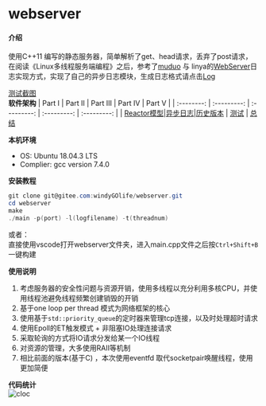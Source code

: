 <!--
 * @Autor: taobo
 * @Date: 2020-06-01 23:18:18
 * @LastEditTime: 2020-06-02 14:42:16
 * @Description: file content
--> 
# webserver

#### 介绍
使用C++11 编写的静态服务器，简单解析了get、head请求，丢弃了post请求， 在阅读《Linux多线程服务端编程》之后，参考了[muduo](https://github.com/chenshuo/muduo) 与 linya的[WebServer](https://github.com/linyacool/WebServer)日志实现方式，实现了自己的异步日志模块，生成日志格式请点击[Log](https://gitee.com/windyGOlife/webserver/blob/master/webserver.log)    

[测试截图](https://gitee.com/windyGOlife/webserver/blob/master/example/test_page.png)  
**软件架构**
| Part Ⅰ | Part Ⅱ | Part Ⅲ | Part Ⅳ | Part Ⅴ | 
| :--------: | :---------: | :---------: | :---------: | :---------: | 
| [Reactor模型](https://gitee.com/windyGOlife/webserver/tree/master/Reactor)|[异步日志](https://gitee.com/windyGOlife/webserver/tree/master/Log)|[历史版本](https://github.com/tryturned/HttpServer) | [测试](https://gitee.com/windyGOlife/webserver/blob/master/WebBench/%E6%B5%8B%E8%AF%95.md) | [总结](https://gitee.com/windyGOlife/webserver/blob/master/%E6%80%BB%E7%BB%93.md)   

**本机环境**
* OS:  Ubuntu 18.04.3 LTS
* Complier: gcc version 7.4.0  

**安装教程**  
```powershell
git clone git@gitee.com:windyGOlife/webserver.git
cd webserver
make
./main -p(port) -l(logfilename) -t(threadnum)
```
或者：  
直接使用vscode打开webserver文件夹，进入main.cpp文件之后按`Ctrl+Shift+B`一键构建

**使用说明**

1.  考虑服务器的安全性问题与资源开销，使用多线程以充分利用多核CPU，并使用线程池避免线程频繁创建销毁的开销
2.  基于one loop per thread 模式为网络框架的核心
3.  使用基于`std::priority_queue`的定时器来管理tcp连接，以及时处理超时请求
4.  使用Epoll的ET触发模式 + 非阻塞IO处理连接请求
5.  采取轮询的方式将IO请求分发给某一个IO线程
6.  对资源的管理，大多使用RAII等机制
7.  相比前面的版本(基于C) ，本次使用eventfd 取代socketpair唤醒线程，使用更加简便

**代码统计**  
![cloc](https://gitee.com/windyGOlife/webserver/raw/master/example/code.png)
